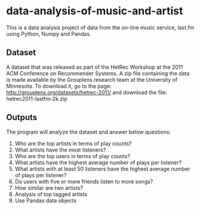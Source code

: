 # data-analysis-of-music-and-artist
This is a data analysis project of data from the on-line music service, last.fm using Python, Numpy and Pandas.

## Dataset
A dataset that was released as part of the HetRec Workshop at the 2011 ACM Conference on Recommender Systems. A zip file containing the data is made available by the Grouplens research team at the University of Minnesota. To download it, go to the page: http://grouplens.org/datasets/hetrec-2011/
and download the file: hetrec2011-lastfm-2k.zip

## Outputs
The program will analyze the dataset and answer below questions:
1.  Who are the top artists in terms of play counts?  
2.  What artists have the most listeners?  
3.  Who are the top users in terms of play counts?  
4.  What artists have the highest average number of plays per listener?  
5.  What artists with at least 50 listeners have the highest average number of plays per listener?  
6.  Do users with five or more friends listen to more songs?  
7.  How similar are two artists?  
8.  Analysis of top tagged artists  
9.  Use Pandas data objects  
